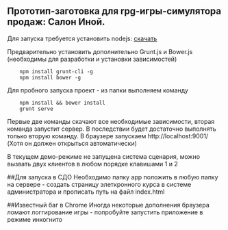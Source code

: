 ## Прототип-заготовка для rpg-игры-симулятора продаж: Салон Иной.

Для запуска требуется установить nodejs: [скачать](http://nodejs.org/)

Предварительно установить дополнительно Grunt.js и Bower.js (необходимы для разработки и установки зависимостей)

        npm install grunt-cli -g
        npm install bower -g

Для пробного запуска проект - из папки выполняем команду
        
        npm install && bower install
        grunt serve

Первые две команды скачают все необходимые зависимости, вторая команда запустит сервер. В последствии будет достаточно выполнять только вторую команду.
В браузере запускаем http://localhost:9001/ (Хотя он должен открыться автоматически)

В текущем демо-режиме не запущена система сценария, можно вызвать двух клиентов в любом порядке клавишами 1 и 2

##Для запуска в СДО
Необходимо папку app положить в любую папку на сервере - создать страницу элеткронного курса в системе администратора и прописать путь на файл index.html

##Известный баг в Chrome
Иногда некоторые дополнения браузера ломают логгирование игры - попробуйте запустить приложение в режиме инкогнито

